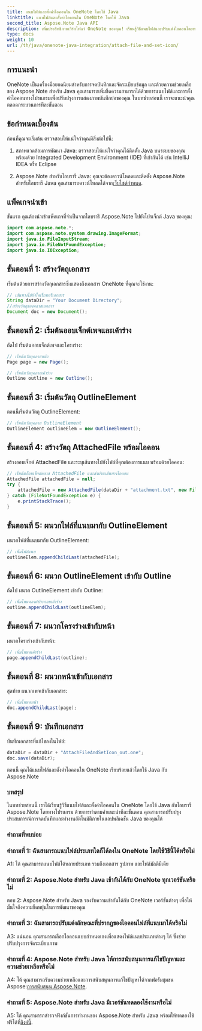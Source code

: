 ```yaml
---
title: แนบไฟล์และตั้งค่าไอคอนใน OneNote โดยใช้ Java
linktitle: แนบไฟล์และตั้งค่าไอคอนใน OneNote โดยใช้ Java
second_title: Aspose.Note Java API
description: เพิ่มประสิทธิภาพเวิร์กโฟลว์ OneNote ของคุณ! เรียนรู้วิธีแนบไฟล์และปรับแต่งไอคอนโดยทางโปรแกรมใน Java ด้วย Aspose.Note รวมขั้นตอนและโค้ดง่ายๆ! #OneNote #Java #Aspose
type: docs
weight: 10
url: /th/java/onenote-java-integration/attach-file-and-set-icon/
---
```

## การแนะนำ

OneNote เป็นเครื่องมือยอดนิยมสำหรับการจดบันทึกและจัดระเบียบข้อมูล และด้วยความช่วยเหลือของ Aspose.Note สำหรับ Java คุณสามารถเพิ่มขีดความสามารถได้ด้วยการแนบไฟล์และการตั้งค่าไอคอนทางโปรแกรมเพื่อปรับปรุงการแสดงภาพบันทึกย่อของคุณ ในบทช่วยสอนนี้ เราจะแนะนำคุณตลอดกระบวนการทีละขั้นตอน

## ข้อกำหนดเบื้องต้น

ก่อนที่คุณจะเริ่มต้น ตรวจสอบให้แน่ใจว่าคุณมีสิ่งต่อไปนี้:

1. สภาพแวดล้อมการพัฒนา Java: ตรวจสอบให้แน่ใจว่าคุณได้ติดตั้ง Java บนระบบของคุณ พร้อมด้วย Integrated Development Environment (IDE) ที่เข้ากันได้ เช่น IntelliJ IDEA หรือ Eclipse
   
2.  Aspose.Note สำหรับไลบรารี Java: คุณจะต้องดาวน์โหลดและติดตั้ง Aspose.Note สำหรับไลบรารี Java คุณสามารถดาวน์โหลดได้จาก[เว็บไซต์กำหนด](https://releases.aspose.com/note/java/).

## แพ็คเกจนำเข้า

ขั้นแรก คุณต้องนำเข้าแพ็คเกจที่จำเป็นจากไลบรารี Aspose.Note ไปยังโปรเจ็กต์ Java ของคุณ:

```java
import com.aspose.note.*;
import com.aspose.note.system.drawing.ImageFormat;
import java.io.FileInputStream;
import java.io.FileNotFoundException;
import java.io.IOException;
```

## ขั้นตอนที่ 1: สร้างวัตถุเอกสาร

เริ่มต้นด้วยการสร้างวัตถุเอกสารซึ่งแสดงถึงเอกสาร OneNote ที่คุณจะใช้งาน:

```java
// เส้นทางไปยังไดเร็กทอรีเอกสาร
String dataDir = "Your Document Directory";
//สร้างวัตถุของคลาสเอกสาร
Document doc = new Document();
```

## ขั้นตอนที่ 2: เริ่มต้นออบเจ็กต์เพจและเค้าร่าง

ถัดไป เริ่มต้นออบเจ็กต์เพจและโครงร่าง:

```java
// เริ่มต้นวัตถุคลาสหน้า
Page page = new Page();

// เริ่มต้นวัตถุคลาสเค้าร่าง
Outline outline = new Outline();
```

## ขั้นตอนที่ 3: เริ่มต้นวัตถุ OutlineElement

ตอนนี้เริ่มต้นวัตถุ OutlineElement:

```java
// เริ่มต้นวัตถุคลาส OutlineElement
OutlineElement outlineElem = new OutlineElement();
```

## ขั้นตอนที่ 4: สร้างวัตถุ AttachedFile พร้อมไอคอน

สร้างออบเจ็กต์ AttachedFile และระบุเส้นทางไปยังไฟล์ที่คุณต้องการแนบ พร้อมด้วยไอคอน:

```java
// เริ่มต้นอ็อบเจ็กต์คลาส AttachedFile และส่งผ่านเส้นทางไอคอน
AttachedFile attachedFile = null;
try {
    attachedFile = new AttachedFile(dataDir + "attachment.txt", new FileInputStream(dataDir  + "icon.jpg"), ImageFormat.getJpeg());
} catch (FileNotFoundException e) {
    e.printStackTrace();
}
```

## ขั้นตอนที่ 5: ผนวกไฟล์ที่แนบมากับ OutlineElement

ผนวกไฟล์ที่แนบมากับ OutlineElement:

```java
// เพิ่มไฟล์แนบ
outlineElem.appendChildLast(attachedFile);
```

## ขั้นตอนที่ 6: ผนวก OutlineElement เข้ากับ Outline

ถัดไป ผนวก OutlineElement เข้ากับ Outline:

```java
// เพิ่มโหนดองค์ประกอบเค้าร่าง
outline.appendChildLast(outlineElem);
```

## ขั้นตอนที่ 7: ผนวกโครงร่างเข้ากับหน้า

ผนวกโครงร่างเข้ากับหน้า:

```java
// เพิ่มโหนดเค้าร่าง
page.appendChildLast(outline);
```

## ขั้นตอนที่ 8: ผนวกหน้าเข้ากับเอกสาร

สุดท้าย ผนวกเพจเข้ากับเอกสาร:

```java
// เพิ่มโหนดหน้า
doc.appendChildLast(page);
```

## ขั้นตอนที่ 9: บันทึกเอกสาร

บันทึกเอกสารที่แก้ไขลงในไฟล์:

```java
dataDir = dataDir + "AttachFileAndSetIcon_out.one";
doc.save(dataDir);
```

ตอนนี้ คุณได้แนบไฟล์และตั้งค่าไอคอนใน OneNote เรียบร้อยแล้วโดยใช้ Java กับ Aspose.Note

### บทสรุป

ในบทช่วยสอนนี้ เราได้เรียนรู้วิธีแนบไฟล์และตั้งค่าไอคอนใน OneNote โดยใช้ Java กับไลบรารี Aspose.Note โดยทางโปรแกรม ด้วยการทำตามคำแนะนำทีละขั้นตอน คุณสามารถปรับปรุงประสบการณ์การจดบันทึกและทำงานอัตโนมัติภายในแอปพลิเคชัน Java ของคุณได้

### คำถามที่พบบ่อย

### คำถามที่ 1: ฉันสามารถแนบไฟล์ประเภทใดก็ได้ลงใน OneNote โดยใช้วิธีนี้ได้หรือไม่

A1: ได้ คุณสามารถแนบไฟล์ได้หลายประเภท รวมถึงเอกสาร รูปภาพ และไฟล์มัลติมีเดีย

### คำถามที่ 2: Aspose.Note สำหรับ Java เข้ากันได้กับ OneNote ทุกเวอร์ชันหรือไม่

ตอบ 2: Aspose.Note สำหรับ Java รองรับความเข้ากันได้กับ OneNote เวอร์ชันต่างๆ เพื่อให้มั่นใจถึงความยืดหยุ่นในการพัฒนาของคุณ

### คำถามที่ 3: ฉันสามารถปรับแต่งลักษณะที่ปรากฏของไอคอนไฟล์ที่แนบมาได้หรือไม่

A3: แน่นอน คุณสามารถเลือกไอคอนแบบกำหนดเองเพื่อแสดงไฟล์แนบประเภทต่างๆ ได้ ซึ่งช่วยปรับปรุงการจัดระเบียบภาพ

### คำถามที่ 4: Aspose.Note สำหรับ Java ให้การสนับสนุนการแก้ไขปัญหาและความช่วยเหลือหรือไม่

 A4: ได้ คุณสามารถรับความช่วยเหลือและการสนับสนุนการแก้ไขปัญหาได้จากฟอรัมชุมชน Aspose:[การสนับสนุน Aspose.Note](https://forum.aspose.com/c/note/28).

### คำถามที่ 5: Aspose.Note สำหรับ Java มีเวอร์ชันทดลองใช้งานหรือไม่

A5: ได้ คุณสามารถสำรวจฟังก์ชันการทำงานของ Aspose.Note สำหรับ Java พร้อมให้ทดลองใช้ฟรีได้ที่[ลิงค์นี้](https://releases.aspose.com/).
